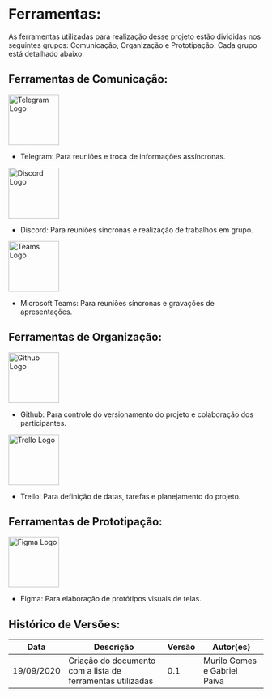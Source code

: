 # Ferramentas: 

As ferramentas utilizadas para realização desse projeto estão divididas nos seguintes grupos: Comunicação, Organização e Prototipação. Cada grupo está detalhado abaixo.

## Ferramentas de Comunicação:

<img src="https://upload.wikimedia.org/wikipedia/commons/thumb/8/83/Telegram_2019_Logo.svg/1200px-Telegram_2019_Logo.svg.png" alt="Telegram Logo" width="100" height="100" />

* Telegram: Para reuniões e troca de informações assíncronas.

<img src="https://dl1.cbsistatic.com/i/2016/07/06/6fb0c80a-14bb-4e63-a39d-68a7271929d4/9abb73dde1e2675d40b109295b554041/imgingest-7437340826709331253.png" alt="Discord Logo" width="100" height="100" />

* Discord: Para reuniões síncronas e realização de trabalhos em grupo.

<img src="https://www.logo.wine/a/logo/Microsoft_Teams/Microsoft_Teams-Logo.wine.svg" alt="Teams Logo" width="100" height="100" />

* Microsoft Teams: Para reuniões síncronas e gravações de apresentações.

## Ferramentas de Organização:

<img src="https://cdn.afterdawn.fi/v3/news/original/github-logo.png" alt="Github Logo" width="100" height="100" />

* Github: Para controle do versionamento do projeto e colaboração dos participantes.

<img src="https://blog.contentools.com.br/wp-content/uploads/2016/01/Trello-Logo-EPS-vector-image.png" alt="Trello Logo" height="100" />

* Trello: Para definição de datas, tarefas e planejamento do projeto.

## Ferramentas de Prototipação:

<img src="https://upload.wikimedia.org/wikipedia/commons/thumb/3/33/Figma-logo.svg/1200px-Figma-logo.svg.png" alt="Figma Logo" height="100" />

* Figma: Para elaboração de protótipos visuais de telas.

## Histórico de Versões:

|Data|Descrição|Versão|Autor(es)|
|----|---------|------|---------|
|19/09/2020| Criação do documento com a lista de ferramentas utilizadas| 0.1|Murilo Gomes e Gabriel Paiva|
